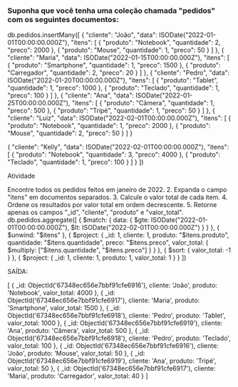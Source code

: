 ### Suponha que você tenha uma coleção chamada "pedidos" com os seguintes documentos:

db.pedidos.insertMany([
  {
    "cliente": "João",
    "data": ISODate("2022-01-01T00:00:00.000Z"),
    "itens": [
      {
        "produto": "Notebook",
        "quantidade": 2,
        "preco": 2000
      },
      {
        "produto": "Mouse",
        "quantidade": 1,
        "preco": 50
      }
    ]
  },
  {
    "cliente": "Maria",
    "data": ISODate("2022-01-15T00:00:00.000Z"),
    "itens": [
      {
        "produto": "Smartphone",
        "quantidade": 1,
        "preco": 1500
      },
      {
        "produto": "Carregador",
        "quantidade": 2,
        "preco": 20
      }
    ]
  },
  {
    "cliente": "Pedro",
    "data": ISODate("2022-01-20T00:00:00.000Z"),
    "itens": [
      {
        "produto": "Tablet",
        "quantidade": 1,
        "preco": 1000
      },
      {
        "produto": "Teclado",
        "quantidade": 1,
        "preco": 100
      }
    ]
  },
  {
    "cliente": "Ana",
    "data": ISODate("2022-01-25T00:00:00.000Z"),
    "itens": [
      {
        "produto": "Câmera",
        "quantidade": 1,
        "preco": 500
      },
      {
        "produto": "Tripé",
        "quantidade": 1,
        "preco": 50
      }
    ]
  },
  {
    "cliente": "Luiz",
    "data": ISODate("2022-02-01T00:00:00.000Z"),
    "itens": [
      {
        "produto": "Notebook",
        "quantidade": 1,
        "preco": 2000
      },
      {
        "produto": "Mouse",
        "quantidade": 2,
        "preco": 50
      }
    ]
  }

{
    "cliente": "Kelly",
    "data": ISODate("2022-02-01T00:00:00.000Z"),
    "itens": [
      {
        "produto": "Notebook",
        "quantidade": 3,
        "preco": 4000
      },
      {
        "produto": "Teclado",
        "quantidade": 1,
        "preco": 100
      }
    ]
    }
])

Atividade

Encontre todos os pedidos feitos em janeiro de 2022.
2. Expanda o campo "itens" em documentos separados.
3. Calcule o valor total de cada item.
4. Ordene os resultados por valor total em ordem decrescente.
5. Retorne apenas os campos "_id", "cliente", "produto" e "valor_total".
db.pedidos.aggregate([
 {
 $match: {
 data: {
 $gte: ISODate("2022-01-01T00:00:00.000Z"),
 $lt: ISODate("2022-02-01T00:00:00.000Z")
 }
 }
 },
 {
 $unwind: "$itens"
 },
 {
 $project: {
 _id: 1,
 cliente: 1,
 produto: "$itens.produto",
 quantidade: "$itens.quantidade",
 preco: "$itens.preco",
 valor_total: {
 $multiply: ["$itens.quantidade", "$itens.preco"]
 }
 }
 },
 {
 $sort: {
 valor_total: -1
 }
 },
 {
 $project: {
 _id: 1,
 cliente: 1,
 produto: 1,
 valor_total: 1
 }
 }
])

SAÍDA:

[
  {
    _id: ObjectId('67348ec656e7bbf91cfe6916'),
    cliente: 'João',
    produto: 'Notebook',
    valor_total: 4000
  },
  {
    _id: ObjectId('67348ec656e7bbf91cfe6917'),
    cliente: 'Maria',
    produto: 'Smartphone',
    valor_total: 1500
  },
  {
    _id: ObjectId('67348ec656e7bbf91cfe6918'),
    cliente: 'Pedro',
    produto: 'Tablet',
    valor_total: 1000
  },
  {
    _id: ObjectId('67348ec656e7bbf91cfe6919'),
    cliente: 'Ana',
    produto: 'Câmera',
    valor_total: 500
  },
  {
    _id: ObjectId('67348ec656e7bbf91cfe6918'),
    cliente: 'Pedro',
    produto: 'Teclado',
    valor_total: 100
  },
  {
    _id: ObjectId('67348ec656e7bbf91cfe6916'),
    cliente: 'João',
    produto: 'Mouse',
    valor_total: 50
  },
  {
    _id: ObjectId('67348ec656e7bbf91cfe6919'),
    cliente: 'Ana',
    produto: 'Tripé',
    valor_total: 50
  },
  {
    _id: ObjectId('67348ec656e7bbf91cfe6917'),
    cliente: 'Maria',
    produto: 'Carregador',
    valor_total: 40
  }
]
